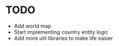 # TODO

- Add world map
- Start implementing country entity logic
- Add more util libraries to make life easier
